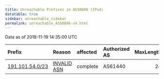 ```yaml
---
title: Unreachable Prefixes in AS50896 (IPv4)
datatable: true
sidebar: unreachable_sidebar
permalink: unreachable_AS50896-v4.html
---
```


Data as of 2018-11-19 14:35:00 UTC


<div class="datatable-begin"></div>

| Prefix                                                   | Reason                                                                                                 | affected   | Authorized AS   |   MaxLength | Anchor                                         |   unreachable /24s |
|:---------------------------------------------------------|:-------------------------------------------------------------------------------------------------------|:-----------|:----------------|------------:|:-----------------------------------------------|-------------------:|
| [191.101.54.0/23](https://stat.ripe.net/191.101.54.0/23) | [INVALID ASN](https://rpki-validator.ripe.net/announcement-preview?asn=AS50896&prefix=191.101.54.0/23) | complete   | AS61440         |          24 | [LACNIC](unreachable_LACNIC_RPKI_Root-v4.html) |                  2 |

<div class="datatable-end"></div>